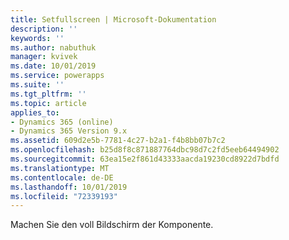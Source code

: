 ```yaml
---
title: Setfullscreen | Microsoft-Dokumentation
description: ''
keywords: ''
ms.author: nabuthuk
manager: kvivek
ms.date: 10/01/2019
ms.service: powerapps
ms.suite: ''
ms.tgt_pltfrm: ''
ms.topic: article
applies_to:
- Dynamics 365 (online)
- Dynamics 365 Version 9.x
ms.assetid: 609d2e5b-7781-4c27-b2a1-f4b8bb07b7c2
ms.openlocfilehash: b25d8f8c871887764dbc98d7c2fd5eeb64494902
ms.sourcegitcommit: 63ea15e2f861d43333aacda19230cd8922d7bdfd
ms.translationtype: MT
ms.contentlocale: de-DE
ms.lasthandoff: 10/01/2019
ms.locfileid: "72339193"
---
```

Machen Sie den voll Bildschirm der Komponente.
